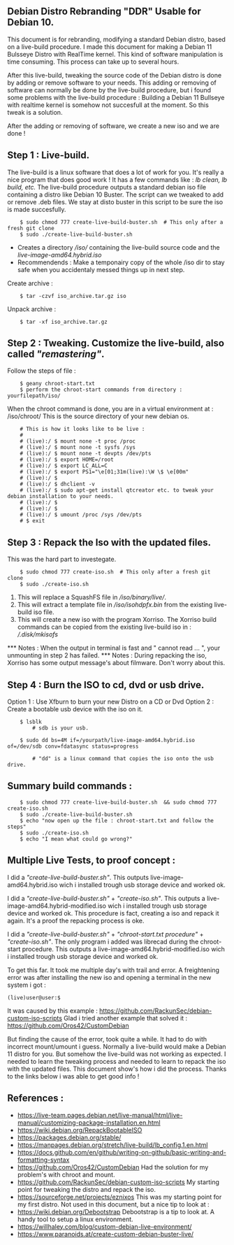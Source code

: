 ## Debian Distro Rebranding "DDR" Usable for Debian 10.

This document is for rebranding, modifying a standard Debian distro, based on a live-build procedure.
I made this document for making a Debian 11 Bulsseye Distro with RealTime kernel.
This kind of software manipulation is time consuming. This process can take up to several hours.

After this live-build, tweaking the source code of the Debian distro is done by adding or remove software to your needs.
This adding or removing of software can normally be done by the live-build procedure, but i found some problems with
the live-build procedure : Building a Debian 11 Bullseye with realtime kernel is somehow not succesfull at the moment.
So this tweak is a solution. 

After the adding or removing of software, we create a new iso and we are done !


## Step 1 : Live-build.

The live-build is a linux software that does a lot of work for you. It's really a nice program that does good work !
It has a few commands like : *lb clean, lb build, etc.*
The live-build procedure outputs a standard debian iso file containing a distro like Debian 10 Buster.
The script can we tweaked to add or remove .deb files.
We stay at disto buster in this script to be sure the iso is made succesfully.

		$ sudo chmod 777 create-live-build-buster.sh  # This only after a fresh git clone
		$ sudo ./create-live-build-buster.sh

- Creates a directory */iso/* containing the live-build source code and the *live-image-amd64.hybrid.iso*
- Recommendends : Make a temponairy copy of the whole /iso dir to stay safe when you accidentaly messed things up in next step.

Create archive : 	

		$ tar -czvf iso_archive.tar.gz iso

Unpack archive : 

		$ tar -xf iso_archive.tar.gz
	
	
## Step 2 : Tweaking. Customize the live-build, also called *"remastering"*.

Follow the steps of file :

		$ geany chroot-start.txt
		$ perform the chroot-start commands from directory : yourfilepath/iso/

When the chroot command is done, you are in a virtual environment at : /iso/chroot/ This is the source directory of your new debian os.

		# This is how it looks like to be live :
		#
		# (live):/ $ mount none -t proc /proc
		# (live):/ $ mount none -t sysfs /sys
		# (live):/ $ mount none -t devpts /dev/pts
		# (live):/ $ export HOME=/root
		# (live):/ $ export LC_ALL=C
		# (live):/ $ export PS1="\e[01;31m(live):\W \$ \e[00m"
		# (live):/ $
		# (live):/ $ dhclient -v 
		# (live):/ $ sudo apt-get install qtcreator etc. to tweak your debian installation to your needs.
		# (live):/ $
		# (live):/ $
		# (live):/ $ umount /proc /sys /dev/pts
		# $ exit
	
## Step 3 : Repack the Iso with the updated files.	
	
This was the hard part to investegate.

		$ sudo chmod 777 create-iso.sh  # This only after a fresh git clone
		$ sudo ./create-iso.sh

1. This will replace a SquashFS file in */iso/binary/live/*.
2. This will extract a template file in */iso/isohdpfx.bin* from the existing live-build iso file.
3. This will create a new iso with the program Xorriso. The Xorriso build commands can be copied from the existing live-build iso in : */.disk/mkisofs*

*** Notes : When the output in terminal is fast and " cannot read ... ", your unmounting in step 2 has failed.
*** Notes : During repacking the iso, Xorriso has some output message's about filmware. Don't worry about this.
		
## Step 4 : Burn the ISO to cd, dvd or usb drive.

Option 1 : Use Xfburn to burn your new Distro on a CD or Dvd
Option 2 : Create a bootable usb device with the iso on it.

		$ lsblk 	
			# sdb is your usb.					
			
		$ sudo dd bs=4M if=/yourpath/live-image-amd64.hybrid.iso of=/dev/sdb conv=fdatasync status=progress
			
			# "dd" is a linux command that copies the iso onto the usb drive.

## Summary build commands :

		$ sudo chmod 777 create-live-build-buster.sh  && sudo chmod 777 create-iso.sh
		$ sudo ./create-live-build-buster.sh
		$ echo "now open up the file : chroot-start.txt and follow the steps"
		$ sudo ./create-iso.sh
		$ echo "I mean what could go wrong?"

## Multiple Live Tests, to proof concept :

I did a *"create-live-build-buster.sh"*.
	This outputs live-image-amd64.hybrid.iso wich i installed trough usb storage device and worked ok.
	
I did a *"create-live-build-buster.sh"* + *"create-iso.sh"*.
	This outputs a live-image-amd64.hybrid-modified.iso wich i installed trough usb storage device and worked ok.
	This procedure is fact, creating a iso and repack it again. It's a proof the repacking process is oke.

I did a *"create-live-build-buster.sh"* + *"chroot-start.txt procedure"* + *"create-iso.sh"*.
	The only program i added was librecad during the chroot-start procedure.
	This outputs a live-image-amd64.hybrid-modified.iso wich i installed trough usb storage device and worked ok.


To get this far. It took me multiple day's with trail and error. 
A freightening error was after installing the new iso and opening a terminal in the new system i got :
	
	(live)user@user:$

It was caused by this example : https://github.com/RackunSec/debian-custom-iso-scripts
Glad i tried another example that solved it : https://github.com/Oros42/CustomDebian

But finding the cause of the error, took quite a while. It had to do with incorrect mount/umount i guess.
Normally a live-build would make a Debian 11 distro for you. But somehow the live-build was not working as expected.
I needed to learn the tweaking process and needed to learn to repack the iso with the updated files.
This document show's how i did the process. Thanks to the links below i was able to get good info !

## References :
- https://live-team.pages.debian.net/live-manual/html/live-manual/customizing-package-installation.en.html
- https://wiki.debian.org/RepackBootableISO
- https://packages.debian.org/stable/
- https://manpages.debian.org/stretch/live-build/lb_config.1.en.html
- https://docs.github.com/en/github/writing-on-github/basic-writing-and-formatting-syntax
- https://github.com/Oros42/CustomDebian Had the solution for my problem's with chroot and mount.
- https://github.com/RackunSec/debian-custom-iso-scripts My starting point for tweaking the distro and repack the iso.
- https://sourceforge.net/projects/eznixos This was my starting point for my first distro. 
Not used in this document, but a nice tip to look at :
- https://wiki.debian.org/Debootstrap Debootstrap is a tip to look at. A handy tool to setup a linux environment.
- https://willhaley.com/blog/custom-debian-live-environment/
- https://www.paranoids.at/create-custom-debian-buster-live/


